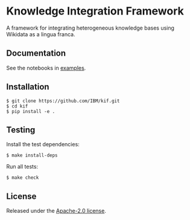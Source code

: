 # Knowledge Integration Framework #

A framework for integrating heterogeneous knowledge bases using Wikidata as
a lingua franca.

## Documentation ##

See the notebooks in [examples](./examples).

## Installation ##

```shell
$ git clone https://github.com/IBM/kif.git
$ cd kif
$ pip install -e .
```

## Testing ##

Install the test dependencies:
```shell
$ make install-deps
```

Run all tests:
```shell
$ make check
```

## License ##

Released under the [Apache-2.0 license](LICENSE).
